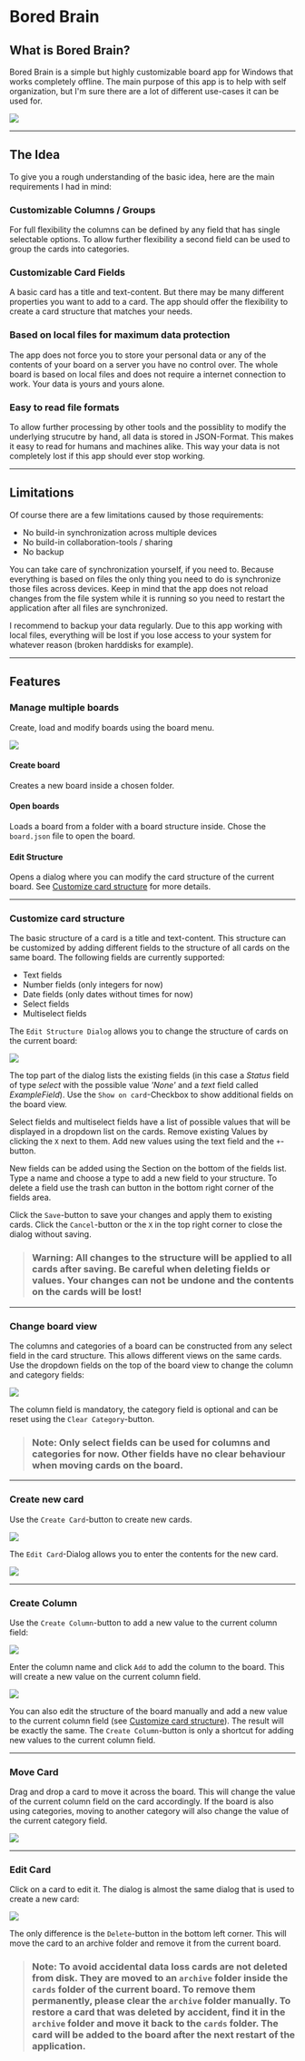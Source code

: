 # Bored Brain

## What is Bored Brain?

Bored Brain is a simple but highly customizable board app for Windows that works completely offline. The main purpose of this app is to help with self organization, but I'm sure there are a lot of different use-cases it can be used for. 

![](docs/ExampleBoard.PNG)

---

## The Idea

To give you a rough understanding of the basic idea, here are the main requirements I had in mind:

### Customizable Columns / Groups

For full flexibility the columns can be defined by any field that has single selectable options. To allow further flexibility a second field can be used to group the cards into categories.

### Customizable Card Fields

A basic card has a title and text-content. But there may be many different properties you want to add to a card. The app should offer the flexibility to create a card structure that matches your needs.

### Based on local files for maximum data protection

The app does not force you to store your personal data or any of the contents of your board on a server you have no control over. The whole board is based on local files and does not require a internet connection to work. Your data is yours and yours alone.

### Easy to read file formats

To allow further processing by other tools and the possiblity to modify the underlying strucutre by hand, all data is stored in JSON-Format. This makes it easy to read for humans and machines alike. This way your data is not completely lost if this app should ever stop working.

---

## Limitations

Of course there are a few limitations caused by those requirements:

- No build-in synchronization across multiple devices
- No build-in collaboration-tools / sharing
- No backup

You can take care of synchronization yourself, if you need to. Because everything is based on files the only thing you need to do is synchronize those files across devices. Keep in mind that the app does not reload changes from the file system while it is running so you need to restart the application after all files are synchronized.

I recommend to backup your data regularly. Due to this app working with local files, everything will be lost if you lose access to your system for whatever reason (broken harddisks for example).

---

## Features

### Manage multiple boards

Create, load and modify boards using the board menu.

![](docs/Board-Menu.jpg)

#### Create board
Creates a new board inside a chosen folder.

#### Open boards
Loads a board from a folder with a board structure inside. Chose the ```board.json``` file to open the board.

#### Edit Structure
Opens a dialog where you can modify the card structure of the current board. See [Customize card structure](#customize-card-structure) for more details.

---

### Customize card structure

The basic structure of a card is a title and text-content. This structure can be customized by adding different fields to the structure of all cards on the same board. The following fields are currently supported:
- Text fields
- Number fields (only integers for now)
- Date fields (only dates without times for now)
- Select fields
- Multiselect fields

The ```Edit Structure Dialog``` allows you to change the structure of cards on the current board:

![](docs/Edit-Structure.png)

The top part of the dialog lists the existing fields (in this case a *Status* field of type *select* with the possible value *'None'* and a *text* field called *ExampleField*). Use the ```Show on card```-Checkbox to show additional fields on the board view.

Select fields and multiselect fields have a list of possible values that will be displayed in a dropdown list on the cards. Remove existing Values by clicking the ```X``` next to them. Add new values using the text field and the ```+```-button.

New fields can be added using the Section on the bottom of the fields list. Type a name and choose a type to add a new field to your structure. To delete a field use the trash can button in the bottom right corner of the fields area.

Click the ```Save```-button to save your changes and apply them to existing cards. Click the ```Cancel```-button or the ```X``` in the top right corner to close the dialog without saving. 


> ### Warning: All changes to the structure will be applied to all cards after saving. Be careful when deleting fields or values. Your changes can not be undone and the contents on the cards will be lost!

---

### Change board view

The columns and categories of a board can be constructed from any select field in the card structure. This allows different views on the same cards. Use the dropdown fields on the top of the board view to change the column and category fields:

![](docs/Column-Category.PNG)

The column field is mandatory, the category field is optional and can be reset using the ```Clear Category```-button.

> ### Note: Only select fields can be used for columns and categories for now. Other fields have no clear behaviour when moving cards on the board.

---

### Create new card

Use the ```Create Card```-button to create new cards.

![](docs/create-card-button.PNG)

The ```Edit Card```-Dialog allows you to enter the contents for the new card.

![](docs/create-card.PNG)

---

### Create Column

Use the ```Create Column```-button to add a new value to the current column field:

![](docs/create-column-button.PNG)

Enter the column name and click ```Add``` to add the column to the board. This will create a new value on the current column field.

![](docs/create-column.PNG)

You can also edit the structure of the board manually and add a new value to the current column field (see [Customize card structure](#customize-card-structure)). The result will be exactly the same. The ```Create Column```-button is only a shortcut for adding new values to the current column field.


---

### Move Card

Drag and drop a card to move it across the board. This will change the value of the current column field on the card accordingly. If the board is also using categories, moving to another category will also change the value of the current category field.

![](docs/move-cards.gif)

---

### Edit Card

Click on a card to edit it. The dialog is almost the same dialog that is used to create a new card:

![](docs/edit-card.PNG)

The only difference is the ```Delete```-button in the bottom left corner. This will move the card to an archive folder and remove it from the current board.

> ### Note: To avoid accidental data loss cards are not deleted from disk. They are moved to an ```archive``` folder inside the ```cards``` folder of the current board. To remove them permanently, please clear the ```archive``` folder manually. To restore a card that was deleted by accident, find it in the ```archive``` folder and move it back to the ```cards``` folder. The card will be added to the board after the next restart of the application.